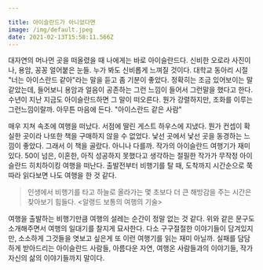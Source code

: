 ```yaml
---

title: 아이슬란드가 아니었다면
image: /img/default.jpeg
date: 2021-02-13T15:58:11.566Z
---
```

대자연의 머나먼 곳을 떠올렸을 때 나에게는 바로 아이슬란드다. 신비한 오로라 사진이나, 용암, 꽁꽁 얼어붙은 눈들. 누가 봐도 신비롭게 느껴질 것이다. 대학교 동아리 시절 "너는 아이스란드 같아"라는 말을 듣고 좀 기분이 좋았다. 정확히는 조금 있어보이는 말같았는데, 들어보니 용암과 얼음이 공존하는 그런 느낌이 들어서 그런말을 했다고 한다. 수년이 지난 지금도 아이슬란드하면 그 말이 떠오른다. 뭔가 강렬하지만, 조화를 이루는 그런느낌이랄까. 아무튼 마음에 든다. "아이스란드 같은 사람"

매우 지쳐 속초에 여행을 떠났다. 서점에 딸린 게스트 하우스에 지냈다. 뭔가 컨셉이 확실한 곳이라 나또한 책을 구매하지 않을 수 없었다. 낯선 곳에서 낯선 곳을 동경하는 느낌이 좋았다. 그래서 이 책을 골랐다. 아니나 다를까. 작가의 아이슬란드 여행기가 재미있다. 50이 넘은, 이혼한, 아직 성공하지 못했다고 생각하는 절필한 작가가 무작정 아이슬란드 히치하이킹 여행을 떠난다. 출발전부터 비행기를 탈 때, 도착까지 시간순으로 쭉 따라 읽다보면 나도 여행을 한 것 같다.

> 인생에서 비행기를 타고 하늘로 올라가는 몇 초보다 더 큰 해방감을 주는 시간은 찾아보기 힘들다. <알랭드 보통의 여행의 기술>

여행을 출발하는 비행기만큼 여행의 설레는 순간이 정말 없는 것 같다. 위와 같은 문구도 소개해주면서 여행의 일대기를 찰지게 묘사한다. 다소 구구절절한 이야기들이 담겨있지만, 소소하게 그것들을 엿보고 싶은게 또 이런 여행기를 읽는 재미 아닐까. 실패를 담담하게 받아드리는 아이슬란드 사람들, 아름다운 자연, 여행온 사람들과의 이야기들, 작가 자신의 삶의 이야기들까지 말이다.